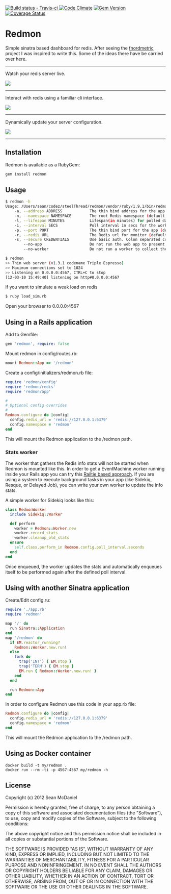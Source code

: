 [![Build status - Travis-ci](https://secure.travis-ci.org/steelThread/redmon.png) ](http://travis-ci.org/steelThread/redmon)
[![Code Climate](https://codeclimate.com/github/steelThread/redmon.png)](https://codeclimate.com/github/steelThread/redmon)
[![Gem Version](https://badge.fury.io/rb/redmon.png)](http://badge.fury.io/rb/redmon)
[![Coverage Status](https://coveralls.io/repos/steelThread/redmon/badge.png?branch=master)](https://coveralls.io/r/steelThread/redmon?branch=master)
# Redmon

Simple sinatra based dashboard for redis.  After seeing the [fnordmetric](https://github.com/paulasmuth/fnordmetric)
project I was inspired to write this.  Some of the ideas there have be carried over here.


----

Watch your redis server live.

![](http://dl.dropbox.com/u/27525257/dash-new.png)

----

Interact with redis using a familiar cli interface.

![](http://dl.dropbox.com/u/27525257/cli.png)

----

Dynamically update your server configuration.

![](http://dl.dropbox.com/u/27525257/configuration-new.png)

----

## Installation

Redmon is available as a RubyGem:

```bash
gem install redmon
```

## Usage

```bash
$ redmon -h
Usage: /Users/sean/codez/steelThread/redmon/vendor/ruby/1.9.1/bin/redmon (options)
    -a, --address ADDRESS            The thin bind address for the app (default: 0.0.0.0)
    -n, --namespace NAMESPACE        The root Redis namespace (default: redmon)
    -l, --lifespan MINUTES           Lifespan(in minutes) for polled data (default: 30)
    -i, --interval SECS              Poll interval in secs for the worker (default: 10)
    -p, --port PORT                  The thin bind port for the app (default: 4567)
    -r, --redis URL                  The Redis url for monitor (default: redis://127.0.0.1:6379)
    -s, --secure CREDENTIALS         Use basic auth. Colon separated credentials, eg admin:admin.
        --no-app                     Do not run the web app to present stats
        --no-worker                  Do not run a worker to collect the stats

$ redmon
>> Thin web server (v1.3.1 codename Triple Espresso)
>> Maximum connections set to 1024
>> Listening on 0.0.0.0:4567, CTRL+C to stop
[12-03-10 15:49:40] listening on http#0.0.0.0:4567
```

If you want to simulate a weak load on redis

```bash
$ ruby load_sim.rb
```

Open your browser to 0.0.0.0:4567

## Using in a Rails application

Add to Gemfile:

```ruby
gem 'redmon', require: false
```

Mount redmon in config/routes.rb:

```ruby
mount Redmon::App => '/redmon'
```

Create a config/initializers/redmon.rb file:

```ruby
require 'redmon/config'
require 'redmon/redis'
require 'redmon/app'

#
# Optional config overrides
#
Redmon.configure do |config|
  config.redis_url = 'redis://127.0.0.1:6379'
  config.namespace = 'redmon'
end
```

This will mount the Redmon application to the /redmon path.

### Stats worker

The worker that gathers the Redis info stats will not be started when Redmon is mounted like this. In order to get a EventMachine worker running inside your Rails app you can try this [Railtie based approach](https://github.com/steelThread/redmon/pull/19#issuecomment-7273659). If you are using a system to execute background tasks in your app (like Sidekiq, Resque, or Delayed Job), you can write your own worker to update the info stats.

A simple worker for Sidekiq looks like this:

```ruby
class RedmonWorker
  include Sidekiq::Worker

  def perform
    worker = Redmon::Worker.new
    worker.record_stats
    worker.cleanup_old_stats
  ensure
    self.class.perform_in Redmon.config.poll_interval.seconds
  end
end
```

Once enqueued, the worker updates the stats and automatically enqueues itself to be performed again after the defined poll interval.

## Using with another Sinatra application

Create/Edit config.ru:

```ruby
require './app.rb'
require 'redmon'

map '/' do
  run Sinatra::Application
end
map '/redmon' do
  if EM.reactor_running?
    Redmon::Worker.new.run!
  else
    fork do
      trap('INT') { EM.stop }
      trap('TERM') { EM.stop }
      EM.run { Redmon::Worker.new.run! }
    end
  end

  run Redmon::App
end
```

In order to configure Redmon use this code in your app.rb file:

```ruby
Redmon.configure do |config|
  config.redis_url = 'redis://127.0.0.1:6379'
  config.namespace = 'redmon'
end
```

This will mount the Redmon application to the /redmon path.

## Using as Docker container

```
docker build -t my/redmon .
docker run --rm -ti -p 4567:4567 my/redmon -h
```

## License

Copyright (c) 2012 Sean McDaniel

Permission is hereby granted, free of charge, to any person obtaining a copy of this software and associated documentation files (the "Software"), to use, copy and modify copies of the Software, subject to the following conditions:

The above copyright notice and this permission notice shall be included in all copies or substantial portions of the Software.

THE SOFTWARE IS PROVIDED "AS IS", WITHOUT WARRANTY OF ANY KIND, EXPRESS OR IMPLIED, INCLUDING BUT NOT LIMITED TO THE WARRANTIES OF MERCHANTABILITY, FITNESS FOR A PARTICULAR PURPOSE AND NONINFRINGEMENT. IN NO EVENT SHALL THE AUTHORS OR COPYRIGHT HOLDERS BE LIABLE FOR ANY CLAIM, DAMAGES OR OTHER LIABILITY, WHETHER IN AN ACTION OF CONTRACT, TORT OR OTHERWISE, ARISING FROM, OUT OF OR IN CONNECTION WITH THE SOFTWARE OR THE USE OR OTHER DEALINGS IN THE SOFTWARE.
